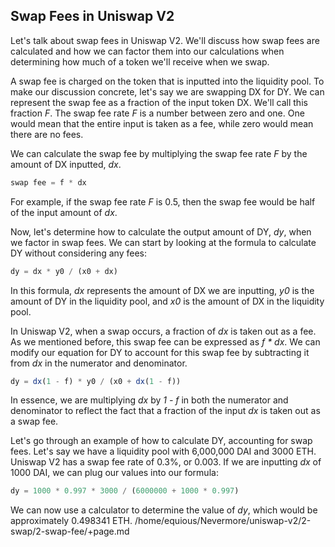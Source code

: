 ## Swap Fees in Uniswap V2

Let's talk about swap fees in Uniswap V2. We'll discuss how swap fees are calculated and how we can factor them into our calculations when determining how much of a token we'll receive when we swap. 

A swap fee is charged on the token that is inputted into the liquidity pool.  To make our discussion concrete, let's say we are swapping DX for DY. We can represent the swap fee as a fraction of the input token DX. We'll call this fraction *F*. The swap fee rate *F* is a number between zero and one. One would mean that the entire input is taken as a fee, while zero would mean there are no fees.

We can calculate the swap fee by multiplying the swap fee rate *F* by the amount of DX inputted, *dx*.

```javascript
swap fee = f * dx 
```

For example, if the swap fee rate *F* is 0.5, then the swap fee would be half of the input amount of *dx*. 

Now, let's determine how to calculate the output amount of DY, *dy*, when we factor in swap fees. We can start by looking at the formula to calculate DY without considering any fees:

```javascript
dy = dx * y0 / (x0 + dx)
```

In this formula, *dx* represents the amount of DX we are inputting, *y0* is the amount of DY in the liquidity pool, and *x0* is the amount of DX in the liquidity pool.

In Uniswap V2, when a swap occurs, a fraction of *dx* is taken out as a fee. As we mentioned before, this swap fee can be expressed as *f * dx*.  We can modify our equation for DY to account for this swap fee by subtracting it from *dx* in the numerator and denominator.

```javascript
dy = dx(1 - f) * y0 / (x0 + dx(1 - f))
```

In essence, we are multiplying *dx* by *1 - f* in both the numerator and denominator to reflect the fact that a fraction of the input *dx* is taken out as a swap fee.

Let's go through an example of how to calculate DY, accounting for swap fees. Let's say we have a liquidity pool with 6,000,000 DAI and 3000 ETH. Uniswap V2 has a swap fee rate of 0.3%, or 0.003. If we are inputting *dx* of 1000 DAI, we can plug our values into our formula:

```javascript
dy = 1000 * 0.997 * 3000 / (6000000 + 1000 * 0.997)
```

We can now use a calculator to determine the value of *dy*, which would be approximately 0.498341 ETH. 
/home/equious/Nevermore/uniswap-v2/2-swap/2-swap-fee/+page.md
